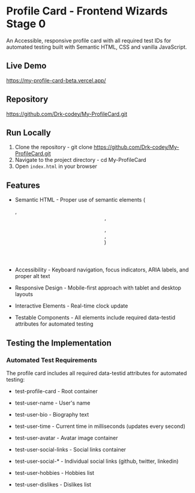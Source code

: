 # Profile Card - Frontend Wizards Stage 0

An Accessible, responsive profile card with all required test IDs for automated testing built with Semantic HTML, CSS and vanilla JavaScript.

## Live Demo

https://my-profile-card-beta.vercel.app/

## Repository

https://github.com/Drk-codey/My-ProfileCard.git

## Run Locally
1. Clone the repository - git clone https://github.com/Drk-codey/My-ProfileCard.git
2. Navigate to the project directory - cd My-ProfileCard
3. Open `index.html` in your browser


## Features

- Semantic HTML - Proper use of semantic elements (<article>, <header>, <figure>, <nav>, <section>)

- Accessibility - Keyboard navigation, focus indicators, ARIA labels, and proper alt text

- Responsive Design - Mobile-first approach with tablet and desktop layouts

- Interactive Elements - Real-time clock update

- Testable Components - All elements include required data-testid attributes for automated testing

## Testing the Implementation

### Automated Test Requirements

The profile card includes all required data-testid attributes for automated testing:

- test-profile-card - Root container

- test-user-name - User's name

- test-user-bio - Biography text

- test-user-time - Current time in milliseconds (updates every second)

- test-user-avatar - Avatar image container

- test-user-social-links - Social links container

- test-user-social-* - Individual social links (github, twitter, linkedin)

- test-user-hobbies - Hobbies list

- test-user-dislikes - Dislikes list